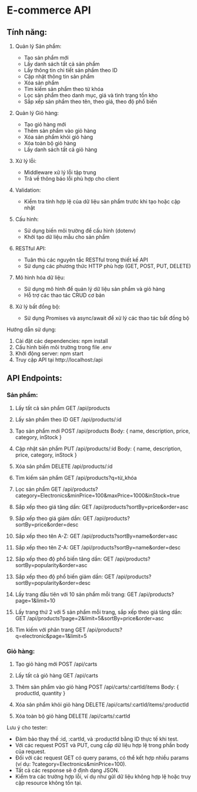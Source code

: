 # E-commerce API

## Tính năng:

1. Quản lý Sản phẩm:
   - Tạo sản phẩm mới
   - Lấy danh sách tất cả sản phẩm
   - Lấy thông tin chi tiết sản phẩm theo ID
   - Cập nhật thông tin sản phẩm
   - Xóa sản phẩm
   - Tìm kiếm sản phẩm theo từ khóa
   - Lọc sản phẩm theo danh mục, giá và tình trạng tồn kho
   - Sắp xếp sản phẩm theo tên, theo giá, theo độ phổ biến

2. Quản lý Giỏ hàng:
   - Tạo giỏ hàng mới
   - Thêm sản phẩm vào giỏ hàng
   - Xóa sản phẩm khỏi giỏ hàng
   - Xóa toàn bộ giỏ hàng
   - Lấy danh sách tất cả giỏ hàng

3. Xử lý lỗi:
   - Middleware xử lý lỗi tập trung
   - Trả về thông báo lỗi phù hợp cho client

4. Validation:
   - Kiểm tra tính hợp lệ của dữ liệu sản phẩm trước khi tạo hoặc cập nhật

5. Cấu hình:
   - Sử dụng biến môi trường để cấu hình (dotenv)
   - Khởi tạo dữ liệu mẫu cho sản phẩm

6. RESTful API:
   - Tuân thủ các nguyên tắc RESTful trong thiết kế API
   - Sử dụng các phương thức HTTP phù hợp (GET, POST, PUT, DELETE)

7. Mô hình hóa dữ liệu:
   - Sử dụng mô hình để quản lý dữ liệu sản phẩm và giỏ hàng
   - Hỗ trợ các thao tác CRUD cơ bản

8. Xử lý bất đồng bộ:
   - Sử dụng Promises và async/await để xử lý các thao tác bất đồng bộ

Hướng dẫn sử dụng:
1. Cài đặt các dependencies: npm install
2. Cấu hình biến môi trường trong file .env
3. Khởi động server: npm start
4. Truy cập API tại http://localhost:<PORT>/api

## API Endpoints:

### Sản phẩm:
1. Lấy tất cả sản phẩm
   GET /api/products

2. Lấy sản phẩm theo ID
   GET /api/products/:id

3. Tạo sản phẩm mới
   POST /api/products
   Body: { name, description, price, category, inStock }

4. Cập nhật sản phẩm
   PUT /api/products/:id
   Body: { name, description, price, category, inStock }

5. Xóa sản phẩm
   DELETE /api/products/:id

6. Tìm kiếm sản phẩm
   GET /api/products?q=từ_khóa

7. Lọc sản phẩm
   GET /api/products?category=Electronics&minPrice=100&maxPrice=1000&inStock=true

8. Sắp xếp theo giá tăng dần:
   GET /api/products?sortBy=price&order=asc

9. Sắp xếp theo giá giảm dần:
   GET /api/products?sortBy=price&order=desc

10. Sắp xếp theo tên A-Z:
   GET /api/products?sortBy=name&order=asc

11. Sắp xếp theo tên Z-A:
   GET /api/products?sortBy=name&order=desc

12. Sắp xếp theo độ phổ biến tăng dần:
   GET /api/products?sortBy=popularity&order=asc

13. Sắp xếp theo độ phổ biến giảm dần:
   GET /api/products?sortBy=popularity&order=desc

14. Lấy trang đầu tiên với 10 sản phẩm mỗi trang:
   GET /api/products?page=1&limit=10 

15. Lấy trang thứ 2 với 5 sản phẩm mỗi trang, sắp xếp theo giá tăng dần:
   GET /api/products?page=2&limit=5&sortBy=price&order=asc

16. Tìm kiếm với phân trang
   GET /api/products?q=electronic&page=1&limit=5

### Giỏ hàng:
1. Tạo giỏ hàng mới
   POST /api/carts

2. Lấy tất cả giỏ hàng
   GET /api/carts

3. Thêm sản phẩm vào giỏ hàng
   POST /api/carts/:cartId/items
   Body: { productId, quantity }

4. Xóa sản phẩm khỏi giỏ hàng
   DELETE /api/carts/:cartId/items/:productId

5. Xóa toàn bộ giỏ hàng
   DELETE /api/carts/:cartId

Lưu ý cho tester:
- Đảm bảo thay thế :id, :cartId, và :productId bằng ID thực tế khi test.
- Với các request POST và PUT, cung cấp dữ liệu hợp lệ trong phần body của request.
- Đối với các request GET có query params, có thể kết hợp nhiều params (ví dụ: ?category=Electronics&minPrice=100).
- Tất cả các response sẽ ở định dạng JSON.
- Kiểm tra các trường hợp lỗi, ví dụ như gửi dữ liệu không hợp lệ hoặc truy cập resource không tồn tại.